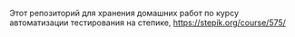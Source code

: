 Этот репозиторий для хранения домашних работ по курсу автоматизации тестирования на степике, https://stepik.org/course/575/
